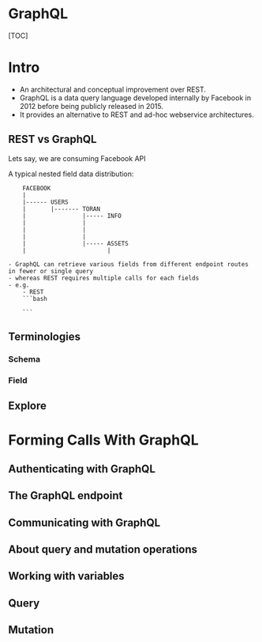 # GraphQL

[TOC]

# Intro
- An architectural and conceptual improvement over REST.
- GraphQL is a data query language developed internally by Facebook in 2012 before being publicly released in 2015.
- It provides an alternative to REST and ad-hoc webservice architectures.

## REST vs GraphQL
Lets say, we are consuming Facebook API

A typical nested field data distribution:
```
    FACEBOOK
    |
    |------ USERS
    |       |------- TORAN
    |                |----- INFO
    |                |       
    |                |
    |                |
    |                |----- ASSETS
    |                       |
```
    - GraphQL can retrieve various fields from different endpoint routes in fewer or single query
    - whereas REST requires multiple calls for each fields
    - e.g.
        - REST
        ```bash
        
        ```
## Terminologies
### Schema
### Field
### 

## Explore

# Forming Calls With GraphQL
## Authenticating with GraphQL
## The GraphQL endpoint
## Communicating with GraphQL
## About query and mutation operations
## Working with variables
## Query
## Mutation

